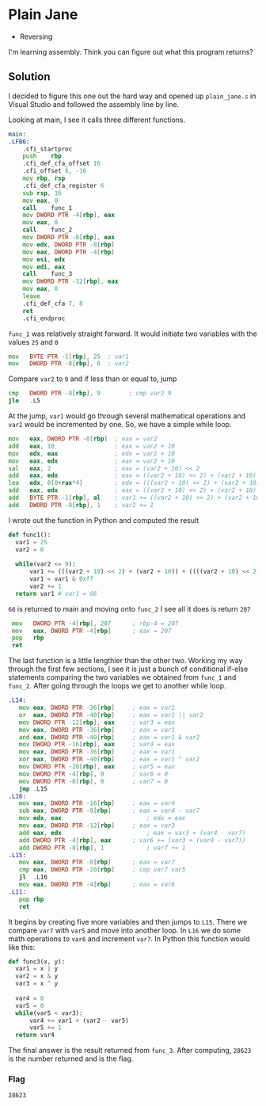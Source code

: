 # Plain Jane
- Reversing

I'm learning assembly. Think you can figure out what this program returns?

## Solution
I decided to figure this one out the hard way and opened up `plain_jane.s` in Visual Studio and followed the assembly line by line.

Looking at main, I see it calls three different functions.
```asm
main:
.LFB6:
	.cfi_startproc
	push	rbp
	.cfi_def_cfa_offset 16
	.cfi_offset 6, -16
	mov	rbp, rsp
	.cfi_def_cfa_register 6
	sub	rsp, 16
	mov	eax, 0
	call	func_1
	mov	DWORD PTR -4[rbp], eax
	mov	eax, 0
	call	func_2
	mov	DWORD PTR -8[rbp], eax
	mov	edx, DWORD PTR -8[rbp]
	mov	eax, DWORD PTR -4[rbp]
	mov	esi, edx				
	mov	edi, eax				
	call	func_3
	mov	DWORD PTR -12[rbp], eax	
	mov	eax, 0
	leave
	.cfi_def_cfa 7, 8
	ret
	.cfi_endproc
  ```
  `func_1` was relatively straight forward. It would initiate two variables with the values `25` and `0`
  ```asm
  mov	BYTE PTR -1[rbp], 25  ; var1
  mov	DWORD PTR -8[rbp], 0  ; var2
  ```
  Compare `var2` to `9` and if less than or equal to, jump
  ```asm
  cmp	DWORD PTR -8[rbp], 9  		; cmp var2 9
  jle	.L5
  ```
  At the jump, `var1` would go through several mathematical operations and `var2` would be incremented by one. So, we have a simple while loop.
  ```asm
  mov	eax, DWORD PTR -8[rbp]	; eax = var2
  add	eax, 10                 ; eax = var2 + 10
  mov	edx, eax                ; edx = var2 + 10
  mov	eax, edx                ; eax = var2 + 10
  sal	eax, 2                  ; eax = (var2 + 10) << 2
  add	eax, edx                ; eax = ((var2 + 10) << 2) + (var2 + 10)
  lea	edx, 0[0+rax*4]         ; edx = (((var2 + 10) << 2) + (var2 + 10)) * 4
  add	eax, edx                ; eax = ((var2 + 10) << 2) + (var2 + 10) + ((((var2 + 10) << 2) + (var2 + 10)) * 4)
  add	BYTE PTR -1[rbp], al    ; var1 += ((var2 + 10) << 2) + (var2 + 10) + ((((var2 + 10) << 2) + (var2 + 10)) * 4) & 0xff
  add	DWORD PTR -8[rbp], 1    ; var2 += 1
  ```
  I wrote out the function in Python and computed the result
  ```python
  def func1():
    var1 = 25
    var2 = 0
    
    while(var2 <= 9):
        var1 += (((var2 + 10) << 2) + (var2 + 10)) + ((((var2 + 10) << 2) + (var2 + 10)) * 4) 
        var1 = var1 & 0xff
        var2 += 1
    return var1 # var1 = 66
 ```
 `66` is returned to main and moving onto `func_2` I see all it does is return `207`
 ```asm
  mov	DWORD PTR -4[rbp], 207		; rbp-4 = 207
  mov	eax, DWORD PTR -4[rbp]		; eax = 207
  pop	rbp
  ret
 ```
 The last function is a little lengthier than the other two. Working my way through the first few sections, I see it is 
 just a bunch of conditional if-else statements comparing the two variables we obtained from `func_1` and `func_2`. After going
 through the loops we get to another while loop.
 ```asm
 .L14:
    mov	eax, DWORD PTR -36[rbp]		; eax = var1
    or	eax, DWORD PTR -40[rbp]		; eax = var1 || var2
    mov	DWORD PTR -12[rbp], eax		; var3 = eax
    mov	eax, DWORD PTR -36[rbp]		; eax = var1
    and	eax, DWORD PTR -40[rbp]		; eax = var1 & var2
    mov	DWORD PTR -16[rbp], eax		; var4 = eax
    mov	eax, DWORD PTR -36[rbp]		; eax = var1
    xor	eax, DWORD PTR -40[rbp]		; eax = var1 ^ var2
    mov	DWORD PTR -20[rbp], eax		; var5 = eax
    mov	DWORD PTR -4[rbp], 0		; var6 = 0
    mov	DWORD PTR -8[rbp], 0		; var7 = 0
    jmp	.L15
.L16:
    mov	eax, DWORD PTR -16[rbp]		; eax = var4
    sub	eax, DWORD PTR -8[rbp]		; eax = var4 - var7
    mov	edx, eax                        ; edx = eax
    mov	eax, DWORD PTR -12[rbp]		; eax = var3
    add	eax, edx                        ; eax = var3 + (var4 - var7)
    add	DWORD PTR -4[rbp], eax		; var6 += (var3 + (var4 - var7))
    add	DWORD PTR -8[rbp], 1            ; var7 += 1
.L15:
	mov	eax, DWORD PTR -8[rbp]		; eax = var7
	cmp	eax, DWORD PTR -20[rbp]		; cmp var7 var5
	jl	.L16
	mov	eax, DWORD PTR -4[rbp]		; eax = var6
.L11:
	pop	rbp
	ret
  ```
  It begins by creating five more variables and then jumps to `L15`. There we compare `var7` with `var5` and move into another loop.
  In `L16` we do some math operations to `var6` and increment `var7`. In Python this function would like this:
  ```python
  def func3(x, y):
    var1 = x | y
    var2 = x & y
    var3 = x ^ y
    
    var4 = 0
    var5 = 0
    while(var5 < var3):
        var4 += var1 + (var2 - var5)
        var5 += 1
    return var4
 ```
 The final answer is the result returned from `func_3`. After computing, `28623` is the number returned and is the flag.
 ### Flag
 `28623`
 
